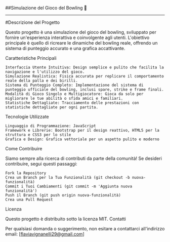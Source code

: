 ##Simulazione del Gioco del Bowling 🎳
________________________________________

#Descrizione del Progetto

Questo progetto è una simulazione del gioco del bowling, sviluppato per fornire un'esperienza interattiva e coinvolgente agli utenti. L'obiettivo principale è quello di ricreare le dinamiche del bowling reale, offrendo un sistema di punteggio accurato e una grafica accattivante. 

Caratteristiche Principali

    Interfaccia Utente Intuitiva: Design semplice e pulito che facilita la navigazione e l'utilizzo del gioco.
    Simulazione Realistica: Fisica accurata per replicare il comportamento reale della palla e dei birilli.
    Sistema di Punteggio Completo: Implementazione del sistema di punteggio ufficiale del bowling, inclusi spare, strike e frame finali.
    Modalità di Gioco Singolo e Multigiocatore: Gioca da solo per migliorare le tue abilità o sfida amici e familiari.
    Statistiche Dettagliate: Tracciamento delle prestazioni con statistiche dettagliate per ogni partita.

Tecnologie Utilizzate

    Linguaggio di Programmazione: JavaScript
    Framework e Librerie: Bootstrap per il design reattivo, HTML5 per la struttura e CSS3 per lo stile
    Grafica e Design: Grafica vettoriale per un aspetto pulito e moderno


Come Contribuire

Siamo sempre alla ricerca di contributi da parte della comunità! Se desideri contribuire, segui questi passaggi:

    Fork la Repository
    Crea un Branch per la Tua Funzionalità (git checkout -b nuova-funzionalità)
    Commit i Tuoi Cambiamenti (git commit -m 'Aggiunta nuova funzionalità')
    Push il Branch (git push origin nuova-funzionalità)
    Crea una Pull Request

Licenza

Questo progetto è distribuito sotto la licenza MIT.
Contatti

Per qualsiasi domanda o suggerimento, non esitare a contattarci all'indirizzo email: [flaviavignanelli29@gmail.com]